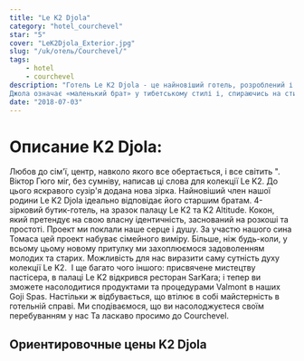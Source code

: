 ```yaml
---
title: "Le K2 Djola"
category: "hotel_courchevel"
star: "5"
cover: "LeK2Djola_Exterior.jpg"
slug: "/uk/отель/Courchevel/"
tags:
    - hotel
    - courchevel
description: "Готель Le K2 Djola - це найновіший готель, розроблений і розроблений сімейством Капеццоне.
Джола означає «маленький брат» у тибетському стилі і, спираючись на стиль своїх старших братів, Le K2 Palace і Le K2 Altitude, Le K2 Djola як концепція не розчарує."
date: "2018-07-03"
--- 
```


# Описание K2 Djola:
Любов до сім'ї, центр, навколо якого все обертається, і
все світить ". Віктор Гюго міг, без сумніву, написав ці слова для колекції Le K2. До цього яскравого сузір'я додана нова зірка. Найновіший член нашої родини Le K2 Djola ідеально відповідає його старшим братам. 4-зірковий бутик-готель, на зразок палацу Le K2 та K2 Altitude. Кокон, який претендує на свою власну ідентичність, заснований на розкоші та простоті.
Проект ми поклали наше серце і душу.
За участю нашого сина Томаса цей проект набуває сімейного виміру. Більше, ніж будь-коли, у всьому цьому новому притулку ми захоплюємося задоволенням молодих та старих. Можливість для нас виразити саму сутність духу колекції Le K2.
 І ще багато чого іншого: присвячене мистецтву пастісера, в палаці Le K2 відкрився ресторан SarKara; і тепер ви зможете насолодитися продуктами та процедурами Valmont в наших Goji Spas. Настільки ж відбувається, що втілює в собі майстерність в готельній справі.
Ми сподіваємося, що ви насолоджуєтеся своїм перебуванням у нас Та ласкаво просимо до Courchevel.

## Ориентировочные цены K2 Djola
